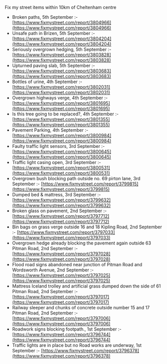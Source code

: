 Fix my street items within 10km of Cheltenham centre

<!-- fix_marker starts -->

- Broken paths, 5th September :- [https://www.fixmystreet.com/report/3804966](https://www.fixmystreet.com/report/3804966)
- Unsafe path in Brizen, 5th September :- [https://www.fixmystreet.com/report/3804204](https://www.fixmystreet.com/report/3804204)
- Seriously overgrown hedging, 5th September :- [https://www.fixmystreet.com/report/3803828](https://www.fixmystreet.com/report/3803828)
- Upturned paving slab, 5th September :- [https://www.fixmystreet.com/report/3803683](https://www.fixmystreet.com/report/3803683)
- Bottles of urine, 4th September :- [https://www.fixmystreet.com/report/3802031](https://www.fixmystreet.com/report/3802031)
- Overgrown highways verge, 4th September :- [https://www.fixmystreet.com/report/3801695](https://www.fixmystreet.com/report/3801695)
- Is this tree going to be replaced?, 4th September :- [https://www.fixmystreet.com/report/3801355](https://www.fixmystreet.com/report/3801355)
- Pavement Parking, 4th September :- [https://www.fixmystreet.com/report/3800984](https://www.fixmystreet.com/report/3800984)
- Faulty traffic light sensors, 3rd September :- [https://www.fixmystreet.com/report/3800645](https://www.fixmystreet.com/report/3800645)
- Traffic light casing open, 3rd September :- [https://www.fixmystreet.com/report/3800531](https://www.fixmystreet.com/report/3800531)
- Overgrown bush blocking path outside no. 69 pirton lane, 3rd September :- [https://www.fixmystreet.com/report/3799815](https://www.fixmystreet.com/report/3799815)
- Dumped bed & mattress, 3rd September :- [https://www.fixmystreet.com/report/3799632](https://www.fixmystreet.com/report/3799632)
- Broken glass on pavement, 2nd September :- [https://www.fixmystreet.com/report/3797712](https://www.fixmystreet.com/report/3797712)
- Bin bags on grass verge outside 16 and 18 Kipling Road, 2nd September :- [https://www.fixmystreet.com/report/3797033](https://www.fixmystreet.com/report/3797033)
- Overgrown hedge already blocking the pavement again outside 63 Pitman Road, 2nd September :- [https://www.fixmystreet.com/report/3797028](https://www.fixmystreet.com/report/3797028)
- Flood road signs abandoned near junction of Pitman Road and Wordsworth Avenue, 2nd September :- [https://www.fixmystreet.com/report/3797025](https://www.fixmystreet.com/report/3797025)
- Mattress Iceland trolley and artificial grass dumped down the side of 61 Pitman Road, 2nd September :- [https://www.fixmystreet.com/report/3797017](https://www.fixmystreet.com/report/3797017)
- Railway sleeper and chunks of concrete outside number 15 and 17 Pitman Road, 2nd September :- [https://www.fixmystreet.com/report/3797006](https://www.fixmystreet.com/report/3797006)
- Roadwork signs blocking footpath., 1st September :- [https://www.fixmystreet.com/report/3796744](https://www.fixmystreet.com/report/3796744)
- Traffic lights are in place but no Road works are underway, 1st September :- [https://www.fixmystreet.com/report/3796378](https://www.fixmystreet.com/report/3796378)

<!-- fix_marker ends -->